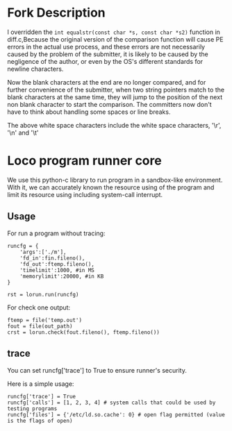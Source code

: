 # Fork Description
I overridden the `int equalstr(const char *s, const char *s2)` function in diff.c,Because the original version of the comparison function will cause PE errors in the actual use process, and these errors are not necessarily caused by the problem of the submitter, it is likely to be caused by the negligence of the author, or even by the OS's different standards for newline characters.

Now the blank characters at the end are no longer compared, and for further convenience of the submitter, when two string pointers match to the blank characters at the same time, they will jump to the position of the next non blank character to start the comparison. The committers now don't have to think about handling some spaces or line breaks.

The above white space characters include the white space characters, '\r', '\n' and '\t'

Loco program runner core
========================

We use this python-c library to run program in a sandbox-like environment.
With it, we can accurately known the resource using of the program and 
limit its resource using including system-call interrupt.

Usage
-----

For run a program without tracing:

    runcfg = {
        'args':['./m'],
        'fd_in':fin.fileno(),
        'fd_out':ftemp.fileno(),
        'timelimit':1000, #in MS
        'memorylimit':20000, #in KB
    }
    
    rst = lorun.run(runcfg)

For check one output:

    ftemp = file('temp.out')
    fout = file(out_path)
    crst = lorun.check(fout.fileno(), ftemp.fileno())


trace
-----

You can set runcfg['trace'] to True to ensure runner's security.

Here is a simple usage:

```
runcfg['trace'] = True
runcfg['calls'] = [1, 2, 3, 4] # system calls that could be used by testing programs
runcfg['files'] = {'/etc/ld.so.cache': 0} # open flag permitted (value is the flags of open)
```
